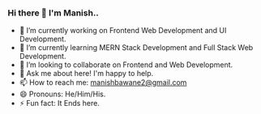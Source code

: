 ###                                                                    Hi there 👋 I'm Manish..



- 🔭 I’m currently working on Frontend Web Development and UI Development.
- 🌱 I’m currently learning MERN Stack Development and Full Stack Web Development.
- 👯 I’m looking to collaborate on Frontend and Web Development.
- 💬 Ask me about here! I'm happy to help.
- 📫 How to reach me: manishbawane2@gmail.com
- 😄 Pronouns: He/Him/His.
- ⚡ Fun fact: It Ends here.

